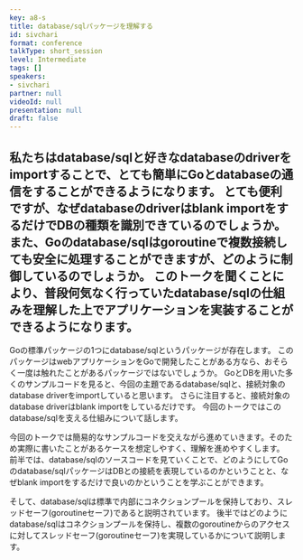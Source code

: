```yaml
---
key: a8-s
title: database/sqlパッケージを理解する
id: sivchari
format: conference
talkType: short_session
level: Intermediate
tags: []
speakers:
- sivchari
partner: null
videoId: null
presentation: null
draft: false
---
```

私たちはdatabase/sqlと好きなdatabaseのdriverをimportすることで、とても簡単にGoとdatabaseの通信をすることができるようになります。
とても便利ですが、なぜdatabaseのdriverはblank importをするだけでDBの種類を識別できているのでしょうか。
また、Goのdatabase/sqlはgoroutineで複数接続しても安全に処理することができますが、どのように制御しているのでしょうか。
このトークを聞くことにより、普段何気なく行っていたdatabase/sqlの仕組みを理解した上でアプリケーションを実装することができるようになります。
---
Goの標準パッケージの1つにdatabase/sqlというパッケージが存在します。
このパッケージはwebアプリケーションをGoで開発したことがある方なら、おそらく一度は触れたことがあるパッケージではないでしょうか。
GoとDBを用いた多くのサンプルコードを見ると、今回の主題であるdatabase/sqlと、接続対象のdatabase driverをimportしていると思います。
さらに注目すると、接続対象のdatabase driverはblank importをしているだけです。
今回のトークではこのdatabase/sqlを支える仕組みについて話します。

今回のトークでは簡易的なサンプルコードを交えながら進めていきます。そのため実際に書いたことがあるケースを想定しやすく、理解を進めやすくします。
前半では、database/sqlのソースコードを見ていくことで、どのようにしてGoのdatabase/sqlパッケージはDBとの接続を表現しているのかということと、なぜblank importをするだけで良いのかということを学ぶことができます。

そして、database/sqlは標準で内部にコネクションプールを保持しており、スレッドセーフ(goroutineセーフ)であると説明されています。
後半ではどのようにdatabase/sqlはコネクションプールを保持し、複数のgoroutineからのアクセスに対してスレッドセーフ(goroutineセーフ)を実現しているかについて説明します。